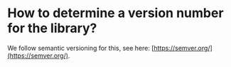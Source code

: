 # How to determine a version number for the library?

We follow semantic versioning for this, see here: [https://semver.org/](https://semver.org/).

